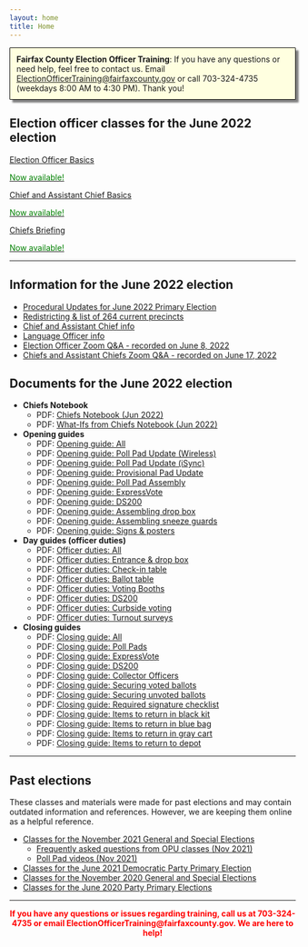 ```yaml
---
layout: home
title: Home
---
```


<div class="homepage-intro animate__animated animate__pulse" style="margin:1em auto; display:none;">
    Welcome to the Election Officer Training website!
</div>

<p style="
    background: lightyellow;
    padding: 0.8em;
    box-shadow: 5px 5px 3px grey;
    border-radius: 1px;
    border: 1px solid black;
    margin-bottom: 2em;
"><strong>Fairfax County Election Officer Training</strong>: If you have any questions or need help, feel free to contact us. Email <a href="mailto:ElectionOfficerTraining@fairfaxcounty.gov">ElectionOfficerTraining@fairfaxcounty.gov</a> or call 703-324-4735 (weekdays 8:00 AM to 4:30 PM). Thank you!</p>

## Election officer classes for the June 2022 election

<div class="cards">

  <div class="card">
    <a href="{{ site.url }}{{ site.baseurl }}/eo-basics">
      <div class="card-image-container">
        <div class="card-image" style="background-image: url('{{ site.url }}{{ site.baseurl }}/assets/img/new-eos.png')"></div>
      </div>
      <div class="card-text">
        <p>Election Officer Basics</p>
        <p class="card-coming-soon" style="color:green;">Now available!</p>
      </div>
    </a>
  </div>



  <div class="card">
    <a href="{{ site.url }}{{ site.baseurl }}/chief-basics">
      <div class="card-image-container">
        <div class="card-image" style="background-image: url('{{ site.url }}{{ site.baseurl }}/assets/img/what-ifs.png')"></div>
      </div>
      <div class="card-text">
        <p>Chief and Assistant Chief Basics</p>
        <p class="card-coming-soon" style="color:green;">Now available!</p>
      </div>
    </a>
  </div>


  <div class="card">
    <a href="{{ site.url }}{{ site.baseurl }}/jun-2022/chiefs-briefing/">
      <div class="card-image-container">
        <div class="card-image" style="background-image: url('{{ site.url }}{{ site.baseurl }}/assets/img/chiefs-briefing-small.jpg')"></div>
      </div>
      <div class="card-text">
        <p>Chiefs Briefing</p>
        <p class="card-coming-soon" style="color:green;">Now available!</p>
      </div>
    </a>
  </div>

</div>

<div></div>

---

## Information for the June 2022 election

* [Procedural Updates for June 2022 Primary Election](/jun-2022/opu/)
* [Redistricting & list of 264 current precincts](/redistricting/)
* [Chief and Assistant Chief info](/chief-info/)
* [Language Officer info](/language-officers/)
* [Election Officer Zoom Q&A - recorded on June 8, 2022](/jun-2022/zoom-qa-eo/)
* [Chiefs and Assistant Chiefs Zoom Q&A - recorded on June 17, 2022](/jun-2022/zoom-qa-chiefs/)

## Documents for the June 2022 election

- **Chiefs Notebook**
  - PDF: [Chiefs Notebook (Jun 2022)]({{site.url}}{{site.baseurl}}/jun-2022/chiefs-notebook/)
  - PDF: [What-Ifs from Chiefs Notebook (Jun 2022)]({{site.url}}{{site.baseurl}}/assets/docs/2022-06-what-ifs.pdf)
- **Opening guides**
  * PDF: [Opening guide: All]({{site.url}}{{site.baseurl}}/assets/docs/2022-06-opening-guides.pdf)
  * PDF: [Opening guide: Poll Pad Update (Wireless)]({{site.url}}{{site.baseurl}}/assets/docs/2022-06-opening-guide-0-poll-pad-update-wireless.pdf)
  * PDF: [Opening guide: Poll Pad Update (iSync)]({{site.url}}{{site.baseurl}}/assets/docs/2022-06-opening-guide-0-poll-pad-update-isync.pdf)
  * PDF: [Opening guide: Provisional Pad Update]({{site.url}}{{site.baseurl}}/assets/docs/2022-06-opening-guide-0-provisional-pad-update.pdf)
  * PDF: [Opening guide: Poll Pad Assembly]({{site.url}}{{site.baseurl}}/assets/docs/2022-06-opening-guide-1-poll-pad-assembly.pdf)
  * PDF: [Opening guide: ExpressVote]({{site.url}}{{site.baseurl}}/assets/docs/2022-06-opening-guide-2-expressvote.pdf)
  * PDF: [Opening guide: DS200]({{site.url}}{{site.baseurl}}/assets/docs/2022-06-opening-guide-3-ds200.pdf)
  * PDF: [Opening guide: Assembling drop box]({{site.url}}{{site.baseurl}}/assets/docs/2022-06-opening-guide-4-drop-box.pdf)
  * PDF: [Opening guide: Assembling sneeze guards]({{site.url}}{{site.baseurl}}/assets/docs/2022-06-opening-guide-5-sneeze-guards.pdf)
  * PDF: [Opening guide: Signs & posters]({{site.url}}{{site.baseurl}}/assets/docs/2022-06-opening-guide-6-signs.pdf)
- **Day guides (officer duties)**
  * PDF: [Officer duties: All]({{site.url}}{{site.baseurl}}/assets/docs/2022-06-day-guides.pdf)
  * PDF: [Officer duties: Entrance & drop box]({{site.url}}{{site.baseurl}}/assets/docs/2022-06-day-guide-1-entrance.pdf)
  * PDF: [Officer duties: Check-in table]({{site.url}}{{site.baseurl}}/assets/docs/2022-06-day-guide-2-checkin-table.pdf)
  * PDF: [Officer duties: Ballot table]({{site.url}}{{site.baseurl}}/assets/docs/2022-06-day-guide-3-ballot-table.pdf)
  * PDF: [Officer duties: Voting Booths]({{site.url}}{{site.baseurl}}/assets/docs/2022-06-day-guide-4-voting-booths.pdf)
  * PDF: [Officer duties: DS200]({{site.url}}{{site.baseurl}}/assets/docs/2022-06-day-guide-5-ds200-scanner.pdf)
  * PDF: [Officer duties: Curbside voting]({{site.url}}{{site.baseurl}}/assets/docs/2022-06-day-guide-6-curbside.pdf)
  * PDF: [Officer duties: Turnout surveys]({{site.url}}{{site.baseurl}}/assets/docs/2022-06-day-guide-7-turnout-surveys.pdf)
- **Closing guides**
  * PDF: [Closing guide: All]({{site.url}}{{site.baseurl}}/assets/docs/2022-06-closing-guides.pdf)
  * PDF: [Closing guide: Poll Pads]({{site.url}}{{site.baseurl}}/assets/docs/2022-06-closing-guide-1-poll-pads.pdf)
  * PDF: [Closing guide: ExpressVote]({{site.url}}{{site.baseurl}}/assets/docs/2022-06-closing-guide-2-expressvote.pdf)
  * PDF: [Closing guide: DS200]({{site.url}}{{site.baseurl}}/assets/docs/2022-06-closing-guide-3-ds200.pdf)
  * PDF: [Closing guide: Collector Officers]({{site.url}}{{site.baseurl}}/assets/docs/2022-06-closing-guide-4-collector-officers.pdf)
  * PDF: [Closing guide: Securing voted ballots]({{site.url}}{{site.baseurl}}/assets/docs/2022-06-closing-guide-5-securing-voted-ballots.pdf)
  * PDF: [Closing guide: Securing unvoted ballots]({{site.url}}{{site.baseurl}}/assets/docs/2022-06-closing-guide-6-securing-unvoted-ballots.pdf)
  * PDF: [Closing guide: Required signature checklist]({{site.url}}{{site.baseurl}}/assets/docs/2022-06-closing-guide-7-signatures.pdf)
  * PDF: [Closing guide: Items to return in black kit]({{site.url}}{{site.baseurl}}/assets/docs/2022-06-closing-guide-8-black-kit.pdf)
  * PDF: [Closing guide: Items to return in blue bag]({{site.url}}{{site.baseurl}}/assets/docs/2022-06-closing-guide-9-blue-bag.pdf)
  * PDF: [Closing guide: Items to return in gray cart]({{site.url}}{{site.baseurl}}/assets/docs/2022-06-closing-guide-10-gray-cart.pdf)
  * PDF: [Closing guide: Items to return to depot]({{site.url}}{{site.baseurl}}/assets/docs/2022-06-closing-guide-11-depot.pdf)



---

## Past elections

These classes and materials were made for past elections and may contain outdated information and references. However, we are keeping them online as a helpful reference.

- [Classes for the November 2021 General and Special Elections]({{site.url}}{{site.baseurl}}/nov-2021)
  - [Frequently asked questions from OPU classes (Nov 2021)]({{site.url}}{{site.baseurl}}/nov-2021/faqs/)
  - [Poll Pad videos (Nov 2021)]({{site.url}}{{site.baseurl}}/nov-2021/videos/)
- [Classes for the June 2021 Democratic Party Primary Election]({{site.url}}{{site.baseurl}}/jun-2021)
- [Classes for the November 2020 General and Special Elections]({{site.url}}{{site.baseurl}}/nov-2020)
- [Classes for the June 2020 Party Primary Elections]({{site.url}}{{site.baseurl}}/jun-2020)

---

<p style="text-align: center; font-weight:bold;"><span style="color:#FF0000;">If you have any questions or issues regarding training, call us at 703-324-4735 or
 email ElectionOfficerTraining@fairfaxcounty.gov. We are here to help!</span></p>
